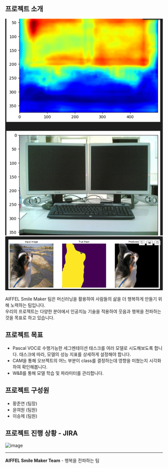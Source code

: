 ## 프로젝트 소개
![Grad-Cam](Grad_Cam.png)
![SemanticSegmetation](SemanticSegmetation.png)

AIFFEL Smile Maker 팀은 머신러닝을 활용하여 사람들의 삶을 더 행복하게 만들기 위해 노력하는 팀입니다.  
우리의 프로젝트는 다양한 분야에서 인공지능 기술을 적용하여 웃음과 행복을 전파하는 것을 목표로 하고 있습니다.

## 프로젝트 목표

- Pascal VOC로 수행가능한 세그멘테이션 태스크를 여러 모델로 시도해보도록 합니다.
  태스크에 따라, 모델의 성능 지표를 상세하게 설정해야 합니다.
- CAM을 통해 오브젝트의 어느 부분이 class를 결정하는데 영향을 미쳤는지 시각화하여 확인해봅니다.
- W&B를 통해 모델 학습 및 파라미터를 관리합니다.

## 프로젝트 구성원

- 황준연 (팀장)
- 윤여원 (팀원)
- 이승제 (팀원)

## 프로젝트 진행 상황 - JIRA

![image](https://github.com/aiffel-smile-maker/aiffel_DLThon_RS7/assets/85716670/7b0be010-1252-41b1-a062-56a39eb927f2)

---

**AIFFEL Smile Maker Team** - 행복을 전파하는 팀

